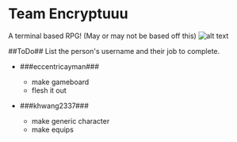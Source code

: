 # Team Encryptuuu
A terminal based RPG! (May or may not be based off this)
![alt text](http://nice-cool-pics.com/data/media/14/mario_party_ds__nintendo___2007.jpg "Totally unique amirite")


##ToDo##
List the person's username and their job to complete.

- ###eccentricayman###
  - make gameboard
  - flesh it out

- ###khwang2337###
  - make generic character
  - make equips
